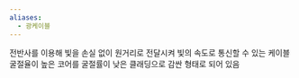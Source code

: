 ```yaml
---
aliases:
  - 광케이블
---
```

전반사를 이용해 빛을 손실 없이 원거리로 전달시켜 빛의 속도로 통신할 수 있는 케이블
굴절율이 높은 코어를 굴절률이 낮은 클래딩으로 감싼 형태로 되어 있음